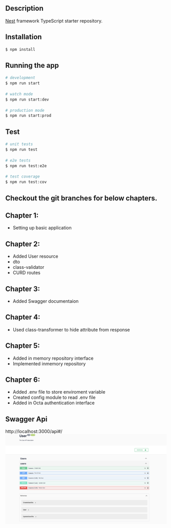 
## Description

[Nest](https://github.com/nestjs/nest) framework TypeScript starter repository.

## Installation

```bash
$ npm install
```

## Running the app

```bash
# development
$ npm run start

# watch mode
$ npm run start:dev

# production mode
$ npm run start:prod
```

## Test

```bash
# unit tests
$ npm run test

# e2e tests
$ npm run test:e2e

# test coverage
$ npm run test:cov
```

## Checkout the git branches for below chapters.

## Chapter 1:  
* Setting up basic application

## Chapter 2:  
* Added User resource 
* dto
* class-validator
* CURD routes

## Chapter 3: 
* Added Swagger documentaion 

## Chapter 4: 
*  Used class-transformer to hide attribute from response

## Chapter 5: 
* Added in memory repository interface
* Implemented inmemory repository

## Chapter 6: 
* Added .env file to store enviroment variable 
* Created config module to read .env file
* Added in Octa authentication interface



## Swagger Api
http://localhost:3000/api#/
![User Rest Api](./src/images/swagger.png)